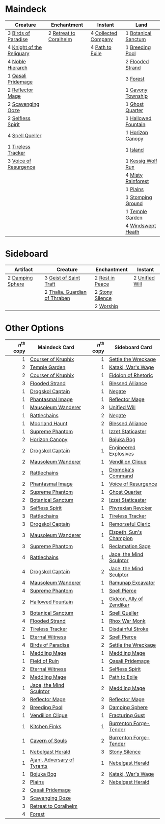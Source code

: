 
# Maindeck

|                                              Creature                                              |                                           Enchantment                                           |                                           Instant                                            |                                             Land                                             |
|----------------------------------------------------------------------------------------------------|-------------------------------------------------------------------------------------------------|----------------------------------------------------------------------------------------------|----------------------------------------------------------------------------------------------|
|3 [Birds of Paradise](http://gatherer.wizards.com/Pages/Card/Details.aspx?multiverseid=None)        |2 [Retreat to Coralhelm](http://gatherer.wizards.com/Pages/Card/Details.aspx?multiverseid=402006)|4 [Collected Company](http://gatherer.wizards.com/Pages/Card/Details.aspx?multiverseid=394519)|1 [Botanical Sanctum](http://gatherer.wizards.com/Pages/Card/Details.aspx?multiverseid=417817)|
|4 [Knight of the Reliquary](http://gatherer.wizards.com/Pages/Card/Details.aspx?multiverseid=370379)|                                                                                                 |4 [Path to Exile](http://gatherer.wizards.com/Pages/Card/Details.aspx?multiverseid=None)      |1 [Breeding Pool](http://gatherer.wizards.com/Pages/Card/Details.aspx?multiverseid=405095)    |
|4 [Noble Hierarch](http://gatherer.wizards.com/Pages/Card/Details.aspx?multiverseid=None)           |                                                                                                 |                                                                                              |2 [Flooded Strand](http://gatherer.wizards.com/Pages/Card/Details.aspx?multiverseid=None)     |
|1 [Qasali Pridemage](http://gatherer.wizards.com/Pages/Card/Details.aspx?multiverseid=None)         |                                                                                                 |                                                                                              |3 [Forest](http://gatherer.wizards.com/Pages/Card/Details.aspx?multiverseid=439605)           |
|2 [Reflector Mage](http://gatherer.wizards.com/Pages/Card/Details.aspx?multiverseid=407667)         |                                                                                                 |                                                                                              |1 [Gavony Township](http://gatherer.wizards.com/Pages/Card/Details.aspx?multiverseid=233242)  |
|2 [Scavenging Ooze](http://gatherer.wizards.com/Pages/Card/Details.aspx?multiverseid=None)          |                                                                                                 |                                                                                              |1 [Ghost Quarter](http://gatherer.wizards.com/Pages/Card/Details.aspx?multiverseid=430470)    |
|2 [Selfless Spirit](http://gatherer.wizards.com/Pages/Card/Details.aspx?multiverseid=414332)        |                                                                                                 |                                                                                              |1 [Hallowed Fountain](http://gatherer.wizards.com/Pages/Card/Details.aspx?multiverseid=405100)|
|4 [Spell Queller](http://gatherer.wizards.com/Pages/Card/Details.aspx?multiverseid=414494)          |                                                                                                 |                                                                                              |1 [Horizon Canopy](http://gatherer.wizards.com/Pages/Card/Details.aspx?multiverseid=438806)   |
|1 [Tireless Tracker](http://gatherer.wizards.com/Pages/Card/Details.aspx?multiverseid=409997)       |                                                                                                 |                                                                                              |1 [Island](http://gatherer.wizards.com/Pages/Card/Details.aspx?multiverseid=439602)           |
|3 [Voice of Resurgence](http://gatherer.wizards.com/Pages/Card/Details.aspx?multiverseid=426025)    |                                                                                                 |                                                                                              |1 [Kessig Wolf Run](http://gatherer.wizards.com/Pages/Card/Details.aspx?multiverseid=373323)  |
|                                                                                                    |                                                                                                 |                                                                                              |4 [Misty Rainforest](http://gatherer.wizards.com/Pages/Card/Details.aspx?multiverseid=426065) |
|                                                                                                    |                                                                                                 |                                                                                              |1 [Plains](http://gatherer.wizards.com/Pages/Card/Details.aspx?multiverseid=439601)           |
|                                                                                                    |                                                                                                 |                                                                                              |1 [Stomping Ground](http://gatherer.wizards.com/Pages/Card/Details.aspx?multiverseid=405110)  |
|                                                                                                    |                                                                                                 |                                                                                              |1 [Temple Garden](http://gatherer.wizards.com/Pages/Card/Details.aspx?multiverseid=405112)    |
|                                                                                                    |                                                                                                 |                                                                                              |4 [Windswept Heath](http://gatherer.wizards.com/Pages/Card/Details.aspx?multiverseid=None)    |


# Sideboard

|                                         Artifact                                          |                                               Creature                                               |                                       Enchantment                                        |                                         Instant                                         |
|-------------------------------------------------------------------------------------------|------------------------------------------------------------------------------------------------------|------------------------------------------------------------------------------------------|-----------------------------------------------------------------------------------------|
|2 [Damping Sphere](http://gatherer.wizards.com/Pages/Card/Details.aspx?multiverseid=443101)|3 [Geist of Saint Traft](http://gatherer.wizards.com/Pages/Card/Details.aspx?multiverseid=None)       |2 [Rest in Peace](http://gatherer.wizards.com/Pages/Card/Details.aspx?multiverseid=442021)|2 [Unified Will](http://gatherer.wizards.com/Pages/Card/Details.aspx?multiverseid=193456)|
|                                                                                           |2 [Thalia, Guardian of Thraben](http://gatherer.wizards.com/Pages/Card/Details.aspx?multiverseid=None)|2 [Stony Silence](http://gatherer.wizards.com/Pages/Card/Details.aspx?multiverseid=425850)|                                                                                         |
|                                                                                           |                                                                                                      |2 [Worship](http://gatherer.wizards.com/Pages/Card/Details.aspx?multiverseid=429865)      |                                                                                         |


# Other Options

|*n*<sup>th</sup> copy|                                            Maindeck Card                                             |*n*<sup>th</sup> copy|                                          Sideboard Card                                          |
|--------------------:|------------------------------------------------------------------------------------------------------|--------------------:|--------------------------------------------------------------------------------------------------|
|                    1|[Courser of Kruphix](http://gatherer.wizards.com/Pages/Card/Details.aspx?multiverseid=442153)         |                    1|[Settle the Wreckage](http://gatherer.wizards.com/Pages/Card/Details.aspx?multiverseid=435186)    |
|                    2|[Temple Garden](http://gatherer.wizards.com/Pages/Card/Details.aspx?multiverseid=405112)              |                    1|[Kataki, War's Wage](http://gatherer.wizards.com/Pages/Card/Details.aspx?multiverseid=370414)     |
|                    2|[Courser of Kruphix](http://gatherer.wizards.com/Pages/Card/Details.aspx?multiverseid=442153)         |                    1|[Eidolon of Rhetoric](http://gatherer.wizards.com/Pages/Card/Details.aspx?multiverseid=380409)    |
|                    3|[Flooded Strand](http://gatherer.wizards.com/Pages/Card/Details.aspx?multiverseid=None)               |                    1|[Blessed Alliance](http://gatherer.wizards.com/Pages/Card/Details.aspx?multiverseid=414302)       |
|                    1|[Drogskol Captain](http://gatherer.wizards.com/Pages/Card/Details.aspx?multiverseid=244773)           |                    1|[Negate](http://gatherer.wizards.com/Pages/Card/Details.aspx?multiverseid=None)                   |
|                    1|[Phantasmal Image](http://gatherer.wizards.com/Pages/Card/Details.aspx?multiverseid=425871)           |                    1|[Reflector Mage](http://gatherer.wizards.com/Pages/Card/Details.aspx?multiverseid=407667)         |
|                    1|[Mausoleum Wanderer](http://gatherer.wizards.com/Pages/Card/Details.aspx?multiverseid=414364)         |                    3|[Unified Will](http://gatherer.wizards.com/Pages/Card/Details.aspx?multiverseid=193456)           |
|                    1|[Rattlechains](http://gatherer.wizards.com/Pages/Card/Details.aspx?multiverseid=409824)               |                    2|[Negate](http://gatherer.wizards.com/Pages/Card/Details.aspx?multiverseid=None)                   |
|                    1|[Moorland Haunt](http://gatherer.wizards.com/Pages/Card/Details.aspx?multiverseid=233239)             |                    2|[Blessed Alliance](http://gatherer.wizards.com/Pages/Card/Details.aspx?multiverseid=414302)       |
|                    1|[Supreme Phantom](http://gatherer.wizards.com/Pages/Card/Details.aspx?multiverseid=447212)            |                    1|[Izzet Staticaster](http://gatherer.wizards.com/Pages/Card/Details.aspx?multiverseid=253638)      |
|                    2|[Horizon Canopy](http://gatherer.wizards.com/Pages/Card/Details.aspx?multiverseid=438806)             |                    1|[Bojuka Bog](http://gatherer.wizards.com/Pages/Card/Details.aspx?multiverseid=247536)             |
|                    2|[Drogskol Captain](http://gatherer.wizards.com/Pages/Card/Details.aspx?multiverseid=244773)           |                    1|[Engineered Explosives](http://gatherer.wizards.com/Pages/Card/Details.aspx?multiverseid=370549)  |
|                    2|[Mausoleum Wanderer](http://gatherer.wizards.com/Pages/Card/Details.aspx?multiverseid=414364)         |                    1|[Vendilion Clique](http://gatherer.wizards.com/Pages/Card/Details.aspx?multiverseid=None)         |
|                    2|[Rattlechains](http://gatherer.wizards.com/Pages/Card/Details.aspx?multiverseid=409824)               |                    1|[Dromoka's Command](http://gatherer.wizards.com/Pages/Card/Details.aspx?multiverseid=None)        |
|                    2|[Phantasmal Image](http://gatherer.wizards.com/Pages/Card/Details.aspx?multiverseid=425871)           |                    1|[Voice of Resurgence](http://gatherer.wizards.com/Pages/Card/Details.aspx?multiverseid=426025)    |
|                    2|[Supreme Phantom](http://gatherer.wizards.com/Pages/Card/Details.aspx?multiverseid=447212)            |                    1|[Ghost Quarter](http://gatherer.wizards.com/Pages/Card/Details.aspx?multiverseid=430470)          |
|                    2|[Botanical Sanctum](http://gatherer.wizards.com/Pages/Card/Details.aspx?multiverseid=417817)          |                    2|[Izzet Staticaster](http://gatherer.wizards.com/Pages/Card/Details.aspx?multiverseid=253638)      |
|                    3|[Selfless Spirit](http://gatherer.wizards.com/Pages/Card/Details.aspx?multiverseid=414332)            |                    1|[Phyrexian Revoker](http://gatherer.wizards.com/Pages/Card/Details.aspx?multiverseid=220589)      |
|                    3|[Rattlechains](http://gatherer.wizards.com/Pages/Card/Details.aspx?multiverseid=409824)               |                    1|[Tireless Tracker](http://gatherer.wizards.com/Pages/Card/Details.aspx?multiverseid=409997)       |
|                    3|[Drogskol Captain](http://gatherer.wizards.com/Pages/Card/Details.aspx?multiverseid=244773)           |                    1|[Remorseful Cleric](http://gatherer.wizards.com/Pages/Card/Details.aspx?multiverseid=447169)      |
|                    3|[Mausoleum Wanderer](http://gatherer.wizards.com/Pages/Card/Details.aspx?multiverseid=414364)         |                    1|[Elspeth, Sun's Champion](http://gatherer.wizards.com/Pages/Card/Details.aspx?multiverseid=394361)|
|                    3|[Supreme Phantom](http://gatherer.wizards.com/Pages/Card/Details.aspx?multiverseid=447212)            |                    1|[Reclamation Sage](http://gatherer.wizards.com/Pages/Card/Details.aspx?multiverseid=None)         |
|                    4|[Rattlechains](http://gatherer.wizards.com/Pages/Card/Details.aspx?multiverseid=409824)               |                    1|[Jace, the Mind Sculptor](http://gatherer.wizards.com/Pages/Card/Details.aspx?multiverseid=382979)|
|                    4|[Drogskol Captain](http://gatherer.wizards.com/Pages/Card/Details.aspx?multiverseid=244773)           |                    2|[Jace, the Mind Sculptor](http://gatherer.wizards.com/Pages/Card/Details.aspx?multiverseid=382979)|
|                    4|[Mausoleum Wanderer](http://gatherer.wizards.com/Pages/Card/Details.aspx?multiverseid=414364)         |                    1|[Ramunap Excavator](http://gatherer.wizards.com/Pages/Card/Details.aspx?multiverseid=430818)      |
|                    4|[Supreme Phantom](http://gatherer.wizards.com/Pages/Card/Details.aspx?multiverseid=447212)            |                    1|[Spell Pierce](http://gatherer.wizards.com/Pages/Card/Details.aspx?multiverseid=425876)           |
|                    2|[Hallowed Fountain](http://gatherer.wizards.com/Pages/Card/Details.aspx?multiverseid=405100)          |                    1|[Gideon, Ally of Zendikar](http://gatherer.wizards.com/Pages/Card/Details.aspx?multiverseid=None) |
|                    3|[Botanical Sanctum](http://gatherer.wizards.com/Pages/Card/Details.aspx?multiverseid=417817)          |                    1|[Spell Queller](http://gatherer.wizards.com/Pages/Card/Details.aspx?multiverseid=414494)          |
|                    4|[Flooded Strand](http://gatherer.wizards.com/Pages/Card/Details.aspx?multiverseid=None)               |                    1|[Rhox War Monk](http://gatherer.wizards.com/Pages/Card/Details.aspx?multiverseid=None)            |
|                    2|[Tireless Tracker](http://gatherer.wizards.com/Pages/Card/Details.aspx?multiverseid=409997)           |                    1|[Disdainful Stroke](http://gatherer.wizards.com/Pages/Card/Details.aspx?multiverseid=None)        |
|                    1|[Eternal Witness](http://gatherer.wizards.com/Pages/Card/Details.aspx?multiverseid=None)              |                    2|[Spell Pierce](http://gatherer.wizards.com/Pages/Card/Details.aspx?multiverseid=425876)           |
|                    4|[Birds of Paradise](http://gatherer.wizards.com/Pages/Card/Details.aspx?multiverseid=None)            |                    2|[Settle the Wreckage](http://gatherer.wizards.com/Pages/Card/Details.aspx?multiverseid=435186)    |
|                    1|[Meddling Mage](http://gatherer.wizards.com/Pages/Card/Details.aspx?multiverseid=None)                |                    1|[Meddling Mage](http://gatherer.wizards.com/Pages/Card/Details.aspx?multiverseid=None)            |
|                    1|[Field of Ruin](http://gatherer.wizards.com/Pages/Card/Details.aspx?multiverseid=435415)              |                    1|[Qasali Pridemage](http://gatherer.wizards.com/Pages/Card/Details.aspx?multiverseid=None)         |
|                    2|[Eternal Witness](http://gatherer.wizards.com/Pages/Card/Details.aspx?multiverseid=None)              |                    1|[Selfless Spirit](http://gatherer.wizards.com/Pages/Card/Details.aspx?multiverseid=414332)        |
|                    2|[Meddling Mage](http://gatherer.wizards.com/Pages/Card/Details.aspx?multiverseid=None)                |                    1|[Path to Exile](http://gatherer.wizards.com/Pages/Card/Details.aspx?multiverseid=None)            |
|                    1|[Jace, the Mind Sculptor](http://gatherer.wizards.com/Pages/Card/Details.aspx?multiverseid=382979)    |                    2|[Meddling Mage](http://gatherer.wizards.com/Pages/Card/Details.aspx?multiverseid=None)            |
|                    3|[Reflector Mage](http://gatherer.wizards.com/Pages/Card/Details.aspx?multiverseid=407667)             |                    2|[Reflector Mage](http://gatherer.wizards.com/Pages/Card/Details.aspx?multiverseid=407667)         |
|                    2|[Breeding Pool](http://gatherer.wizards.com/Pages/Card/Details.aspx?multiverseid=405095)              |                    3|[Damping Sphere](http://gatherer.wizards.com/Pages/Card/Details.aspx?multiverseid=443101)         |
|                    1|[Vendilion Clique](http://gatherer.wizards.com/Pages/Card/Details.aspx?multiverseid=None)             |                    1|[Fracturing Gust](http://gatherer.wizards.com/Pages/Card/Details.aspx?multiverseid=386290)        |
|                    1|[Kitchen Finks](http://gatherer.wizards.com/Pages/Card/Details.aspx?multiverseid=None)                |                    1|[Burrenton Forge-Tender](http://gatherer.wizards.com/Pages/Card/Details.aspx?multiverseid=438580) |
|                    1|[Cavern of Souls](http://gatherer.wizards.com/Pages/Card/Details.aspx?multiverseid=426057)            |                    2|[Burrenton Forge-Tender](http://gatherer.wizards.com/Pages/Card/Details.aspx?multiverseid=438580) |
|                    1|[Nebelgast Herald](http://gatherer.wizards.com/Pages/Card/Details.aspx?multiverseid=414366)           |                    3|[Stony Silence](http://gatherer.wizards.com/Pages/Card/Details.aspx?multiverseid=425850)          |
|                    1|[Ajani, Adversary of Tyrants](http://gatherer.wizards.com/Pages/Card/Details.aspx?multiverseid=447139)|                    1|[Nebelgast Herald](http://gatherer.wizards.com/Pages/Card/Details.aspx?multiverseid=414366)       |
|                    1|[Bojuka Bog](http://gatherer.wizards.com/Pages/Card/Details.aspx?multiverseid=247536)                 |                    2|[Kataki, War's Wage](http://gatherer.wizards.com/Pages/Card/Details.aspx?multiverseid=370414)     |
|                    2|[Plains](http://gatherer.wizards.com/Pages/Card/Details.aspx?multiverseid=439601)                     |                    2|[Nebelgast Herald](http://gatherer.wizards.com/Pages/Card/Details.aspx?multiverseid=414366)       |
|                    2|[Qasali Pridemage](http://gatherer.wizards.com/Pages/Card/Details.aspx?multiverseid=None)             |                     |                                                                                                  |
|                    3|[Scavenging Ooze](http://gatherer.wizards.com/Pages/Card/Details.aspx?multiverseid=None)              |                     |                                                                                                  |
|                    3|[Retreat to Coralhelm](http://gatherer.wizards.com/Pages/Card/Details.aspx?multiverseid=402006)       |                     |                                                                                                  |
|                    4|[Forest](http://gatherer.wizards.com/Pages/Card/Details.aspx?multiverseid=439605)                     |                     |                                                                                                  |

